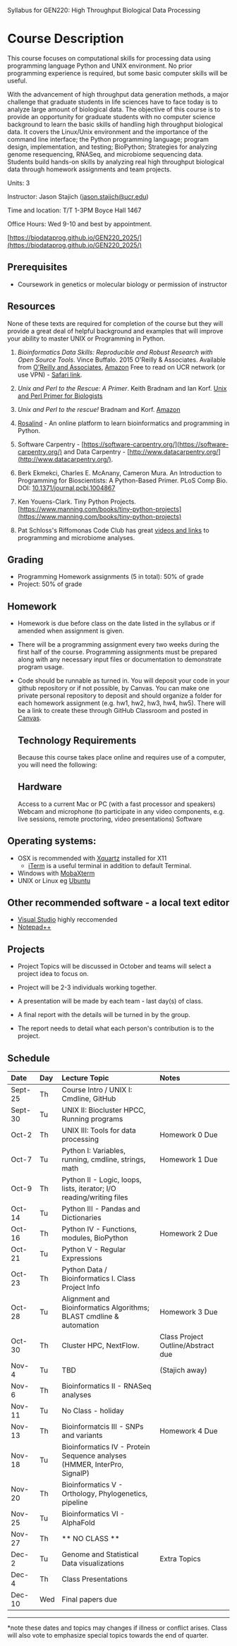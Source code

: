Syllabus for GEN220: High Throughput Biological Data Processing

Course Description
==================

This course focuses on computational skills for processing data using
programming language Python and UNIX environment. No prior programming
experience is required, but some basic computer skills will be useful.

With the advancement of high throughput data generation methods, a
major challenge that graduate students in life sciences have to face
today is to analyze large amount of biological data. The objective of
this course is to provide an opportunity for graduate students with no
computer science background to learn the basic skills of handling high
throughput biological data. It covers the Linux/Unix environment and
the importance of the command line interface; the Python programming
language; program design, implementation, and testing; BioPython;
Strategies for analyzing genome resequencing, RNASeq, and microbiome sequencing data.
Students build hands-on skills by analyzing real high throughput
biological data through homework assignments and team projects.

Units: 3

Instructor: Jason Stajich (jason.stajich@ucr.edu)

Time and location: T/T 1-3PM  Boyce Hall 1467

Office Hours: Wed 9-10 and best by appointment.

[https://biodataprog.github.io/GEN220_2025/](https://biodataprog.github.io/GEN220_2025/)

Prerequisites
-------------

* Coursework in genetics or molecular biology or permission of instructor

Resources
---------

None of these texts are required for completion of the course but they
will provide a great deal of helpful background and examples that will
improve your ability to master UNIX or Programming in Python.

   1. _Bioinformatics Data Skills: Reproducible and Robust Research
      with Open Source Tools_. Vince Buffalo. 2015 O'Reilly &
      Associates. Available from [O'Reilly and Associates](http://shop.oreilly.com/product/0636920030157.do),
      [Amazon](http://amazon.com/Bioinformatics-Data-Skills-Reproducible-Research/dp/1449367372)
      Free to read on UCR network (or use VPN) - [Safari link](https://www.oreilly.com/library/view/bioinformatics-data-skills/9781449367480/).

   2. _Unix and Perl to the Rescue: A Primer_. Keith Bradnam and Ian
      Korf. [Unix and Perl Primer for Biologists](http://korflab.ucdavis.edu/unix_and_Perl/)

   3. _Unix and Perl to the rescue!_ Bradnam and
      Korf. [Amazon](https://www.amazon.com/gp/product/0521169828?tag=keithbradnamc-20)

   4. [Rosalind](http://rosalind.info/problems/locations/) - An online platform to learn bioinformatics and programming in Python.

   5. Software Carpentry -
      [https://software-carpentry.org/](https://software-carpentry.org/)
      and Data Carpentry - [http://www.datacarpentry.org/](http://www.datacarpentry.org/).

   6. Berk Ekmekci, Charles E. McAnany, Cameron Mura. An Introduction to Programming for Bioscientists: A Python-Based Primer. PLoS Comp Bio. DOI: [10.1371/journal.pcbi.1004867](https://doi.org/10.1371/journal.pcbi.1004867)

   7. Ken Youens-Clark. Tiny Python Projects. [https://www.manning.com/books/tiny-python-projects](https://www.manning.com/books/tiny-python-projects)

   8. Pat Schloss's Riffomonas Code Club has great [videos and links](https://riffomonas.org/code_club/) to programming and microbiome analyses.

Grading
-------

* Programming Homework assignments (5 in total): 50% of grade
* Project: 50% of grade

Homework
--------

* Homework is due before class on the date listed in the syllabus or if amended when assignment is given.

* There will be a programming assignment every two weeks during the first half of the course.
  Programming assignments must be prepared along with any necessary input files or documentation to demonstrate program usage.

* Code should be runnable as turned in. You will deposit your code in
  your github repository or if not possible, by Canvas. You can make
  one private personal repository to deposit and should organize a
  folder for each homework assignment (e.g. hw1, hw2, hw3, hw4, hw5). There will be a link to create these through GitHub Classroom and posted in [Canvas](https://elearn.ucr.edu/courses/104848/assignments/syllabus).

  Technology Requirements
  -----------------------
  Because this course takes place online and requires use of a computer, you will need the following:

  ## Hardware

  Access to a current Mac or PC (with a fast processor and speakers)
  Webcam and microphone (to participate in any video components, e.g. live sessions, remote proctoring, video presentations)
  Software

## Operating systems:
  * OSX is recommended with [Xquartz](https://www.xquartz.org/) installed for X11
    * [iTerm](https://iterm2.com/) is a useful terminal in addition to default Terminal.
  * Windows with [MobaXterm](https://mobaxterm.mobatek.net/)
  * UNIX or Linux eg [Ubuntu](https://ubuntu.com/)
  
## Other recommended software - a local text editor
 * [Visual Studio](https://visualstudio.microsoft.com/) highly reccomended
* [Notepad++](https://notepad-plus-plus.org/downloads/)

Projects
--------

* Project Topics will be discussed in October and teams will select a project idea to focus on.

* Project will be 2-3 individuals working together.

* A presentation will be made by each team - last day(s) of class.

* A final report with the details will be turned in by the group.

* The report needs to detail what each person's contribution is to the
  project.

Schedule
--------

| Date	| Day |	Lecture Topic	|	Notes
| :------ | :---- | :---------------------- | :------------ |
| Sept-25 |	Th	|	Course Intro / UNIX I: Cmdline, GitHub	|	|
| Sept-30	|	Tu	|	UNIX II: Biocluster HPCC, Running programs |	|
| Oct-2	|	Th	|	UNIX III: Tools for data processing	| Homework 0 Due  |
| Oct-7	|	Tu	|	Python I: Variables, running, cmdline, strings, math | Homework 1 Due	|
| Oct-9	|	Th	|	Python II - Logic, loops, lists, iterator; I/O reading/writing files	|  |
| Oct-14	|	Tu	|	Python III - Pandas and Dictionaries	|	 |
| Oct-16	|	Th | Python IV -  Functions, modules, BioPython |  Homework 2 Due  |
| Oct-21	|	Tu |	Python V - Regular Expressions|	|
| Oct-23	|	Th	|	Python Data / Bioinformatics I. Class Project Info | 	|
| Oct-28	|	Tu	|		Alignment and Bioinformatics Algorithms; BLAST cmdline & automation | Homework 3 Due|
| Oct-30	|	Th	| Cluster HPC, NextFlow. | Class Project Outline/Abstract due |
| Nov-4	|	Tu	|	TBD 	|	(Stajich away) |
| Nov-6	|	Th	|	Bioinformatics II - RNASeq analyses | |
| Nov-11 |	Tu	| No Class	- holiday |	|
| Nov-13	|	Th	|	Bioinformatcis III  - SNPs and variants	|  Homework 4 Due |
| Nov-18 |	Tu |	Bioinformatics IV - Protein Sequence analyses (HMMER, InterPro, SignalP) |	|
| Nov-20 |	Th | Bioinformatics V - Orthology, Phylogenetics, pipeline | 	|
| Nov-25	|	Tu	| Bioinformatics VI - AlphaFold  |	|
| Nov-27 |	Th |	** NO CLASS ** | 	|
| Dec-2 |	Tu |	Genome and Statistical Data visualizations | Extra Topics	|
| Dec-4 |	Th |  Class Presentations | 	|
| Dec-10 | Wed | Final papers due | |
----------

*note these dates and topics may changes if illness or conflict arises. Class will also vote to emphasize special topics towards the end of quarter.